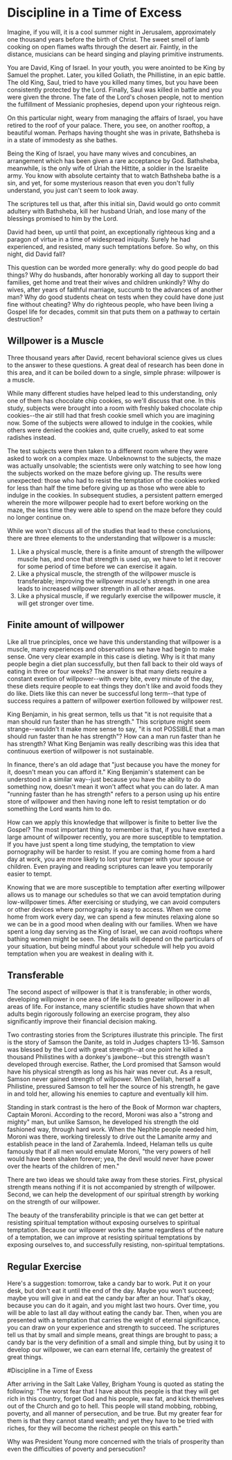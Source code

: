 # Discipline in a Time of Excess

Imagine, if you will, it is a cool summer night in Jerusalem, approximately one thousand years before the birth of Christ. The sweet smell of lamb cooking on open flames wafts through the desert air. Faintly, in the distance, musicians can be heard singing and playing primitive instruments.

You are David, King of Israel. In your youth, you were anointed to be King by Samuel the prophet. Later, you killed Goliath, the Phillistine, in an epic battle. The old King, Saul, tried to have you killed many times, but you have been consistently protected by the Lord. Finally, Saul was killed in battle and you were given the throne. The fate of the Lord's chosen people, not to mention the fulfillment of Messianic prophesies, depend upon your righteous reign.

On this particular night, weary from managing the affairs of Israel, you have retired to the roof of your palace. There, you see, on another rooftop, a beautiful woman. Perhaps having thought she was in private, Bathsheba is in a state of immodesty as she bathes.

Being the King of Israel, you have many wives and concubines, an arrangement which has been given a rare acceptance by God. Bathsheba, meanwhile, is the only wife of Uriah the Hittite, a soldier in the Israelite army. You know with absolute certainty that to watch Bathsheba bathe is a sin, and yet, for some mysterious reason that even you don't fully understand, you just can't seem to look away.

The scriptures tell us that, after this initial sin, David would go onto commit adultery with Bathsheba, kill her husband Uriah, and lose many of the blessings promised to him by the Lord.

David had been, up until that point, an exceptionally righteous king and a paragon of virtue in a time of widespread iniquity. Surely he had experienced, and resisted, many such temptations before. So why, on this night, did David fall?

This question can be worded more generally: why do good people do bad things? Why do husbands, after honorably working all day to support their families, get home and treat their wives and children unkindly? Why do wives, after years of faithful marriage, succumb to the advances of another man? Why do good students cheat on tests when they could have done just fine without cheating? Why do righteous people, who have been living a Gospel life for decades, commit sin that puts them on a pathway to certain destruction?

## Willpower is a Muscle

Three thousand years after David, recent behavioral science gives us clues to the answer to these questions. A great deal of research has been done in this area, and it can be boiled down to a single, simple phrase: willpower is a muscle.

While many different studies have helped lead to this understanding, only one of them has chocolate chip cookies, so we'll discuss that one. In this study, subjects were brought into a room with freshly baked chocolate chip cookies--the air still had that fresh cookie smell which you are imagining now. Some of the subjects were allowed to indulge in the cookies, while others were denied the cookies and, quite cruelly, asked to eat some radishes instead.

The test subjects were then taken to a different room where they were asked to work on a complex maze. Unbeknownst to the subjects, the maze was actually unsolvable; the scientists were only watching to see how long the subjects worked on the maze before giving up. The results were unexpected: those who had to resist the temptation of the cookies worked for less than half the time before giving up as those who were able to indulge in the cookies. In subsequent studies, a persistent pattern emerged wherein the more willpower people had to exert before working on the maze, the less time they were able to spend on the maze before they could no longer continue on.

While we won't discuss all of the studies that lead to these conclusions, there are three elements to the understanding that willpower is a muscle:

1. Like a physical muscle, there is a finite amount of strength the willpower muscle has, and once that strength is used up, we have to let it recover for some period of time before we can exercise it again.
2. Like a physical muscle, the strength of the willpower muscle is transferable; improving the willpower muscle's strength in one area leads to increased willpower strength in all other areas.
3. Like a physical muscle, if we regularly exercise the willpower muscle, it will get stronger over time.
 
## Finite amount of willpower

Like all true principles, once we have this understanding that willpower is a muscle, many experiences and observations we have had begin to make sense. One very clear example in this case is dieting. Why is it that many people begin a diet plan successfully, but then fall back to their old ways of eating in three or four weeks? The answer is that many diets require a constant exertion of willpower--with every bite, every minute of the day, these diets require people to eat things they don't like and avoid foods they do like. Diets like this can never be successful long term--that type of success requires a pattern of willpower exertion followed by willpower rest.

King Benjamin, in his great sermon, tells us that "it is not requisite that a man should run faster than he has strength." This scripture might seem strange--wouldn't it make more sense to say, "it is not POSSIBLE that a man should run faster than he has strength"? How can a man run faster than he has strength? What King Benjamin was really describing was this idea that continuous exertion of willpower is not sustainable.

In finance, there's an old adage that "just because you have the money for it, doesn't mean you can afford it." King Benjamin's statement can be understood in a similar way--just because you have the ability to do something now, doesn't mean it won't affect what you can do later. A man "running faster than he has strength" refers to a person using up his entire store of willpower and then having none left to resist temptation or do something the Lord wants him to do.

How can we apply this knowledge that willpower is finite to better live the Gospel? The most important thing to remember is that, if you have exerted a large amount of willpower recently, you are more susceptible to temptation. If you have just spent a long time studying, the temptation to view pornography will be harder to resist. If you are coming home from a hard day at work, you are more likely to lost your temper with your spouse or children. Even praying and reading scriptures can leave you temporarily easier to tempt.

Knowing that we are more susceptible to temptation after exerting willpower allows us to manage our schedules so that we can avoid temptation during low-willpower times. After exercising or studying, we can avoid computers or other devices where pornography is easy to access. When we come home from work every day, we can spend a few minutes relaxing alone so we can be in a good mood when dealing with our families. When we have spent a long day serving as the King of Israel, we can avoid rooftops where bathing women might be seen. The details will depend on the particulars of your situation, but being mindful about your schedule will help you avoid temptation when you are weakest in dealing with it.

## Transferable

The second aspect of willpower is that it is transferable; in other words, developing willpower in one area of life leads to greater willpower in all areas of life. For instance, many scientific studies have shown that when adults begin rigorously following an exercise program, they also significantly improve their financial decision making.

Two contrasting stories from the Scriptures illustrate this principle. The first is the story of Samson the Danite, as told in Judges chapters 13-16. Samson was blessed by the Lord with great strength--at one point he killed a thousand Philistines with a donkey's jawbone--but this strength wasn't developed through exercise. Rather, the Lord promised that Samson would have his physical strength as long as his hair was never cut. As a result, Samson never gained strength of willpower. When Delilah, herself a Philistine, pressured Samson to tell her the source of his strength, he gave in and told her, allowing his enemies to capture and eventually kill him.

Standing in stark contrast is the hero of the Book of Mormon war chapters, Captain Moroni. According to the record, Moroni was also a "strong and mighty" man, but unlike Samson, he developed his strength the old fashioned way, through hard work. When the Nephite people needed him, Moroni was there, working tirelessly to drive out the Lamanite army and establish peace in the land of Zarahemla. Indeed, Helaman tells us quite famously that if all men would emulate Moroni, "the very powers of hell would have been shaken forever; yea, the devil would never have power over the hearts of the children of men."

There are two ideas we should take away from these stories. First, physical strength means nothing if it is not accompanied by strength of willpower. Second, we can help the development of our spiritual strength by working on the strength of our willpower.

The beauty of the transferability principle is that we can get better at resisting spiritual temptation without exposing ourselves to spiritual temptation. Because our willpower works the same regardless of the nature of a temptation, we can improve at resisting spiritual temptations by exposing ourselves to, and successfully resisting, non-spiritual temptations.

## Regular Exercise

Here's a suggestion: tomorrow, take a candy bar to work. Put it on your desk, but don't eat it until the end of the day. Maybe you won't succeed; maybe you will give in and eat the candy bar after an hour. That's okay, because you can do it again, and you might last two hours. Over time, you will be able to last all day without eating the candy bar. Then, when you are presented with a temptation that carries the weight of eternal significance, you can draw on your experience and strength to succeed. The scriptures tell us that by small and simple means, great things are brought to pass; a candy bar is the very definition of a small and simple thing, but by using it to develop our willpower, we can earn eternal life, certainly the greatest of great things.

#Discipline in a Time of Exess

After arriving in the Salt Lake Valley, Brigham Young is quoted as stating the following: "The worst fear that I have about this people is that they will get rich in this country, forget God and his people, wax fat, and kick themselves out of the Church and go to hell. This people will stand mobbing, robbing, poverty, and all manner of persecution, and be true. But my greater fear for them is that they cannot stand wealth; and yet they have to be tried with riches, for they will become the richest people on this earth."

Why was President Young more concerned with the trials of prosperity than even the difficulties of poverty and persecution?
